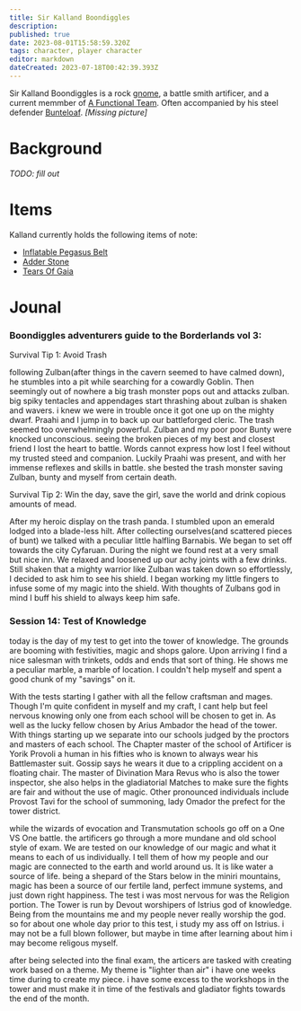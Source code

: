 ```yaml
---
title: Sir Kalland Boondiggles
description: 
published: true
date: 2023-08-01T15:58:59.320Z
tags: character, player character
editor: markdown
dateCreated: 2023-07-18T00:42:39.393Z
---
```


Sir Kalland Boondiggles is a rock [gnome](https://www.youtube.com/watch?v=1FFBsX5C61Q), a battle smith artificer, and a current memmber of [A Functional Team](/player_characters). Often accompanied by his steel defender [Bunteloaf](/player_characters/bunteloaf).
*[Missing picture]*

# Background
*TODO: fill out*

# Items
Kalland currently holds the following items of note:
-	[Inflatable Pegasus Belt](/items/inflatable_pegasus_belt)
- [Adder Stone](/items/adder_stone)
- [Tears Of Gaia](/items/tears_of_gaia)

# Jounal
### Boondiggles adventurers guide to the Borderlands vol 3: 
Survival Tip 1: Avoid Trash 

following Zulban(after things in the cavern seemed to have calmed down), he stumbles into a pit while searching for a cowardly Goblin. Then seemingly out of nowhere a big trash monster pops out and attacks zulban. big spiky tentacles and appendages start thrashing about zulban is shaken and wavers. i knew we were in trouble once it got one up on the mighty dwarf. Praahi and I jump in to back up our battleforged cleric. The trash seemed too overwhelmingly powerful. Zulban and my poor poor Bunty were knocked unconscious. seeing the broken pieces of my best and closest friend I lost the heart to battle. Words cannot express how lost I feel without my trusted steed and companion. Luckily Praahi was present, and with her immense reflexes and skills in battle. she bested the trash monster saving Zulban, bunty and myself from certain death.

Survival Tip 2: Win the day, save the girl, save the world and drink copious amounts of mead.

After my heroic display on the trash panda. I  stumbled upon an emerald lodged into a blade-less hilt. After collecting ourselves(and scattered pieces of bunt) we talked with a peculiar little halfling Barnabis. We began to set off towards the city Cyfaruan. During the night we found rest at a very small but nice inn. We relaxed and loosened up our achy joints with a few drinks. Still shaken that a mighty warrior like Zulban was taken down so effortlessly, I decided to ask him to see his shield. I began working my little fingers to infuse some of my magic into the shield. With thoughts of Zulbans god in mind I buff his shield to always keep him safe.
### Session 14: Test of Knowledge
today is the day of my test to get into the tower of knowledge. The grounds are booming with festivities, magic and shops galore. Upon arriving I find a nice salesman with trinkets, odds and ends that sort of thing. He shows me a peculiar marble, a marble of location. I couldn't help myself and spent a good chunk of my "savings" on it. 

With the tests starting I gather with all the fellow craftsman and mages. Though I'm quite confident in myself and my craft, I cant help but feel nervous knowing only one from each school will be chosen to get in. As well as the lucky fellow chosen by Arius Ambador the head of the tower. With things starting up we separate into our schools judged by the proctors and masters of each school. The Chapter master of the school of Artificer is Yorik Provoli a human in his fifties who is known to always wear his Battlemaster suit. Gossip says he wears it due to a crippling accident on a floating chair. The master of Divination Mara Revus who is also the tower inspector, she also helps in the gladiatorial Matches to make sure the fights are fair and without the use of magic. Other pronounced individuals include Provost Tavi for the school of summoning, lady Omador the prefect for the tower district.

while the wizards of evocation and Transmutation schools go off on a One VS One battle. the artificers go through a more mundane and old school style of exam. We are tested on our knowledge of our magic and what it means to each of us individually. I tell them of how my people and our magic are  connected to the earth and world around us. It is like water a source of life. being a shepard of the Stars below in the miniri mountains, magic has been a source of our fertile land, perfect immune systems, and just down right happiness. The test i was most nervous for was the Religion portion. The Tower is run by Devout worshipers of  Istrius god of knowledge. Being from the mountains me and my people never really worship the god. so for about one whole day prior to this test, i study my ass off on Istrius. i may not be a full blown follower, but maybe in time after learning about him i may become religous myself. 

after being selected into the final exam, the articers are tasked with creating work based on a theme. My theme is "lighter than air" i have one weeks time during to create my piece. i have some excess to the workshops in the tower and must make it in time of the festivals and gladiator fights towards the end of the month.